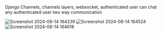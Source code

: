 Django Channels, channels layers, websocket, authenticated user can chat any authenticated user two way communication

![Screenshot 2024-08-14 164239](https://github.com/user-attachments/assets/2659a8b6-49f4-40d2-873c-c3cdc6db6485)
![Screenshot 2024-08-14 164524](https://github.com/user-attachments/assets/3daa638b-d7ed-487f-9efb-7dde78b99f64)
![Screenshot 2024-08-14 164618](https://github.com/user-attachments/assets/e4e9472e-0f6a-4620-a1cc-53e737a35372)
